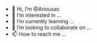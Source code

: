 - 👋 Hi, I’m @Anousac
- 👀 I’m interested in ...
- 🌱 I’m currently learning ...
- 💞️ I’m looking to collaborate on ...
- 📫 How to reach me ...

<!---
Anousac/Anousac is a ✨ special ✨ repository because its `README.md` (this file) appears on your GitHub profile.
You can click the Preview link to take a look at your changes.
--->

